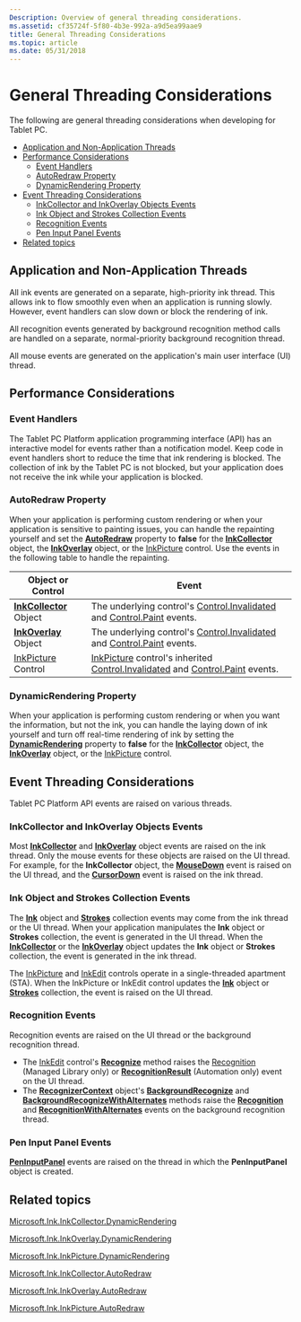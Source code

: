 ```yaml
---
Description: Overview of general threading considerations.
ms.assetid: cf35724f-5f80-4b3e-992a-a9d5ea99aae9
title: General Threading Considerations
ms.topic: article
ms.date: 05/31/2018
---
```


# General Threading Considerations

The following are general threading considerations when developing for Tablet PC.

-   [Application and Non-Application Threads](#application-and-non-application-threads)
-   [Performance Considerations](#performance-considerations)
    -   [Event Handlers](#event-handlers)
    -   [AutoRedraw Property](#autoredraw-property)
    -   [DynamicRendering Property](#dynamicrendering-property)
-   [Event Threading Considerations](#event-threading-considerations)
    -   [InkCollector and InkOverlay Objects Events](#inkcollector-and-inkoverlay-objects-events)
    -   [Ink Object and Strokes Collection Events](#ink-object-and-strokes-collection-events)
    -   [Recognition Events](#recognition-events)
    -   [Pen Input Panel Events](#pen-input-panel-events)
-   [Related topics](#related-topics)

## Application and Non-Application Threads

All ink events are generated on a separate, high-priority ink thread. This allows ink to flow smoothly even when an application is running slowly. However, event handlers can slow down or block the rendering of ink.

All recognition events generated by background recognition method calls are handled on a separate, normal-priority background recognition thread.

All mouse events are generated on the application's main user interface (UI) thread.

## Performance Considerations

### Event Handlers

The Tablet PC Platform application programming interface (API) has an interactive model for events rather than a notification model. Keep code in event handlers short to reduce the time that ink rendering is blocked. The collection of ink by the Tablet PC is not blocked, but your application does not receive the ink while your application is blocked.

### AutoRedraw Property

When your application is performing custom rendering or when your application is sensitive to painting issues, you can handle the repainting yourself and set the [**AutoRedraw**](/windows/desktop/api/msinkaut/nf-msinkaut-iinkcollector-get_autoredraw) property to **false** for the [**InkCollector**](inkcollector-class.md) object, the [**InkOverlay**](inkoverlay-class.md) object, or the [InkPicture](inkpicture-control.md) control. Use the events in the following table to handle the repainting.



| Object or Control                                            | Event                                                                                                                                                                                                                     |
|--------------------------------------------------------------|---------------------------------------------------------------------------------------------------------------------------------------------------------------------------------------------------------------------------|
| [**InkCollector**](inkcollector-class.md) Object<br/> | The underlying control's [Control.Invalidated](/dotnet/api/system.windows.forms.control.invalidated?view=netcore-3.1) and [Control.Paint](/dotnet/api/system.windows.forms.control.paint?view=netcore-3.1) events.<br/>                                 |
| [**InkOverlay**](inkoverlay-class.md) Object<br/>     | The underlying control's [Control.Invalidated](/dotnet/api/system.windows.forms.control.invalidated?view=netcore-3.1) and [Control.Paint](/dotnet/api/system.windows.forms.control.paint?view=netcore-3.1) events.<br/>                                 |
| [InkPicture](inkpicture-control.md) Control<br/>      | [InkPicture](inkpicture-control.md) control's inherited [Control.Invalidated](/dotnet/api/system.windows.forms.control.invalidated?view=netcore-3.1) and [Control.Paint](/dotnet/api/system.windows.forms.control.paint?view=netcore-3.1) events.<br/> |



 

### DynamicRendering Property

When your application is performing custom rendering or when you want the information, but not the ink, you can handle the laying down of ink yourself and turn off real-time rendering of ink by setting the [**DynamicRendering**](/windows/desktop/api/msinkaut/nf-msinkaut-iinkcollector-get_dynamicrendering) property to **false** for the [**InkCollector**](inkcollector-class.md) object, the [**InkOverlay**](inkoverlay-class.md) object, or the [InkPicture](inkpicture-control.md) control.

## Event Threading Considerations

Tablet PC Platform API events are raised on various threads.

### InkCollector and InkOverlay Objects Events

Most [**InkCollector**](inkcollector-class.md) and [**InkOverlay**](inkoverlay-class.md) object events are raised on the ink thread. Only the mouse events for these objects are raised on the UI thread. For example, for the **InkCollector** object, the [**MouseDown**](inkcollector-mousedown.md) event is raised on the UI thread, and the [**CursorDown**](inkcollector-cursordown.md) event is raised on the ink thread.

### Ink Object and Strokes Collection Events

The [**Ink**](inkdisp-class.md) object and [**Strokes**](/previous-versions/windows/desktop/legacy/ms703293(v=vs.85)) collection events may come from the ink thread or the UI thread. When your application manipulates the **Ink** object or **Strokes** collection, the event is generated in the UI thread. When the [**InkCollector**](inkcollector-class.md) or the [**InkOverlay**](inkoverlay-class.md) object updates the **Ink** object or **Strokes** collection, the event is generated in the ink thread.

The [InkPicture](inkpicture-control-reference.md) and [InkEdit](inkedit-control-reference.md) controls operate in a single-threaded apartment (STA). When the InkPicture or InkEdit control updates the [**Ink**](inkdisp-class.md) object or [**Strokes**](/previous-versions/windows/desktop/legacy/ms703293(v=vs.85)) collection, the event is raised on the UI thread.

### Recognition Events

Recognition events are raised on the UI thread or the background recognition thread.

-   The [InkEdit](inkedit-control-reference.md) control's [**Recognize**](/windows/desktop/api/inked/nf-inked-iinkedit-recognize) method raises the [Recognition](/previous-versions/ms836436(v=msdn.10)) (Managed Library only) or [**RecognitionResult**](inkedit-recognitionresult.md) (Automation only) event on the UI thread.
-   The [**RecognizerContext**](inkrecognizercontext-class.md) object's [**BackgroundRecognize**](/windows/desktop/api/msinkaut/nf-msinkaut-iinkrecognizercontext-backgroundrecognize) and [**BackgroundRecognizeWithAlternates**](/windows/desktop/api/msinkaut/nf-msinkaut-iinkrecognizercontext-backgroundrecognizewithalternates) methods raise the [**Recognition**](inkrecognizercontext-recognition.md) and [**RecognitionWithAlternates**](inkrecognizercontext-recognitionwithalternates.md) events on the background recognition thread.

### Pen Input Panel Events

[**PenInputPanel**](peninputpanel-class.md) events are raised on the thread in which the **PenInputPanel** object is created.

## Related topics

<dl> <dt>

[Microsoft.Ink.InkCollector.DynamicRendering](/previous-versions/ms836502(v=msdn.10))
</dt> <dt>

[Microsoft.Ink.InkOverlay.DynamicRendering](/previous-versions/ms833104(v=msdn.10))
</dt> <dt>

[Microsoft.Ink.InkPicture.DynamicRendering](/previous-versions/ms582188(v=vs.100))
</dt> <dt>

[Microsoft.Ink.InkCollector.AutoRedraw](/previous-versions/ms836495(v=msdn.10))
</dt> <dt>

[Microsoft.Ink.InkOverlay.AutoRedraw](/previous-versions/ms833082(v=msdn.10))
</dt> <dt>

[Microsoft.Ink.InkPicture.AutoRedraw](/previous-versions/ms582180(v=vs.100))
</dt> </dl>

 


